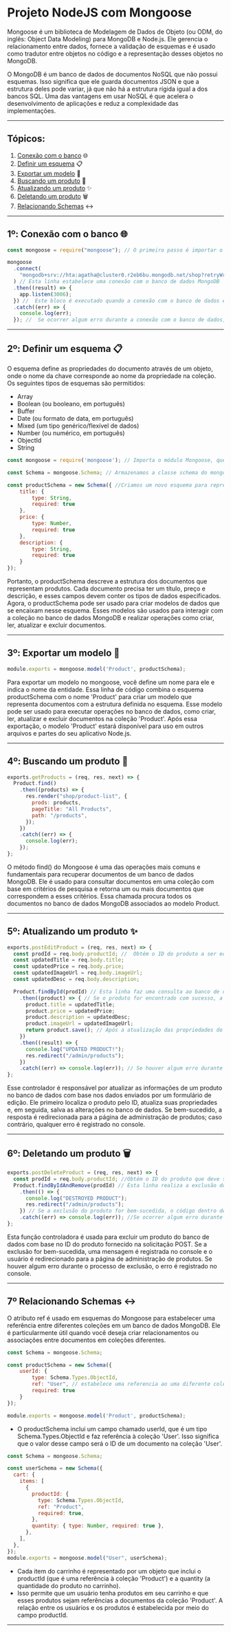 # Projeto NodeJS com Mongoose 
Mongoose é um biblioteca de Modelagem de Dados de Objeto (ou ODM, do inglês: Object Data Modeling) para MongoDB e Node.js. Ele gerencia o relacionamento entre dados, fornece a validação de esquemas e é usado como tradutor entre objetos no código e a representação desses objetos no MongoDB.

O MongoDB é um banco de dados de documentos NoSQL que não possui esquemas. Isso significa que ele guarda documentos JSON e que a estrutura deles pode variar, já que não há a estrutura rígida igual a dos bancos SQL. Uma das vantagens em usar NoSQL é que acelera o desenvolvimento de aplicações e reduz a complexidade das implementações.

---
## Tópicos: 
1. [Conexão com o banco](#1-conexao-com-o-banco) 🌐
2. [Definir um esquema](#2-definir-um-esquema) 📋
3. [Exportar um modelo](#3-exportar-um-modelo) 🚚
4. [Buscando um produto](#4-buscando-um-produto) 🔎
5. [Atualizando um produto](#5-atualizando-um-produto) ✨
6. [Deletando um produto](#6-deletando-um-produto) 🗑️
7. [Relacionando Schemas](#7-relacionando-schemas) ↔️
---

## 1º: Conexão com o banco 🌐
~~~javascript
const mongoose = require("mongoose"); // O primeiro passo é importar o módulo mongoose, ele fornece uma camada de abstração para simplificar a interação com o MongoDB.

mongoose
  .connect(
    "mongodb+srv://hta:agatha@cluster0.r2eb6bu.mongodb.net/shop?retryWrites=true&w=majority"
  ) // Esta linha estabelece uma conexão com o banco de dados MongoDB
  .then((result) => {
    app.listen(3006);
  }) //  Este bloco é executado quando a conexão com o banco de dados é estabelecida com sucesso. A função app.listen(3006) inicia o servidor da aplicação na porta 3007. 
  .catch((err) => {
    console.log(err);
  }); //  Se ocorrer algum erro durante a conexão com o banco de dados, este bloco é executado. O erro é capturado e registrado no console 
~~~

---

## 2º: Definir um esquema 📋
O esquema define as propriedades do documento através de um objeto, onde o nome da chave corresponde ao nome da propriedade na coleção.
Os seguintes tipos de esquemas são permitidos:
- Array
- Boolean (ou booleano, em português)
- Buffer
- Date (ou formato de data, em português)
- Mixed (um tipo genérico/flexível de dados)
- Number (ou numérico, em português)
- ObjectId
- String
~~~javascript
const mongoose = require('mongoose'); // Importa o módulo Mongoose, que é necessário para criar modelos e interagir com bancos de dados MongoDB

const Schema = mongoose.Schema; // Armazenamos a classe schema do mongoose na variável 'Schema'

const productSchema = new Schema({ //Criamos um novo esquema para representar a estrutura dos documentos que serão armazenados em uma coleção do MOngoDB. O objeto passado para o construtor do Schema define os campos e suas propriedades.
    title: {
        type: String,
        required: true
    },
    price: {
        type: Number,
        required: true
    },
    description: {
        type: String,
        required: true
    }
});
~~~
Portanto, o productSchema descreve a estrutura dos documentos que representam produtos. Cada documento precisa ter um título, preço e descrição, e esses campos devem conter os tipos de dados especificados. 
Agora, o productSchema pode ser usado para criar modelos de dados que se encaixam nesse esquema. Esses modelos são usados para interagir com a coleção no banco de dados MongoDB e realizar operações como criar, ler, atualizar e excluir documentos.

---

## 3º: Exportar um modelo 🚚
~~~javascript
module.exports = mongoose.model('Product', productSchema);
~~~
Para exportar um modelo no mongoose, você define um nome para ele e indica o nome da entidade.
Essa linha de código combina o esquema productSchema com o nome 'Product' para criar um modelo que representa documentos com a estrutura definida no esquema. Esse modelo pode ser usado para executar operações no banco de dados, como criar, ler, atualizar e excluir documentos na coleção 'Product'. Após essa exportação, o modelo 'Product' estará disponível para uso em outros arquivos e partes do seu aplicativo Node.js.

---

## 4º: Buscando um produto 🔎
~~~javascript
exports.getProducts = (req, res, next) => {
  Product.find()
    .then((products) => {
      res.render("shop/product-list", {
        prods: products,
        pageTitle: "All Products",
        path: "/products",
      });
    })
    .catch((err) => {
      console.log(err);
    });
};
~~~
O método find() do Mongoose é uma das operações mais comuns e fundamentais para recuperar documentos de um banco de dados MongoDB. Ele é usado para consultar documentos em uma coleção com base em critérios de pesquisa e retorna um ou mais documentos que correspondem a esses critérios. Essa chamada procura todos os documentos no banco de dados MongoDB associados ao modelo Product.

---

## 5º: Atualizando um produto ✨
~~~javascript
exports.postEditProduct = (req, res, next) => {
  const prodId = req.body.productId; //  Obtém o ID do produto a ser editado do corpo da solicitação
  const updatedTitle = req.body.title;
  const updatedPrice = req.body.price;
  const updatedImageUrl = req.body.imageUrl;
  const updatedDesc = req.body.description;

  Product.findById(prodId) // Esta linha faz uma consulta ao banco de dados para localizar o produto com o ID especificado (prodId) usando o método findById() do modelo Product. Isso é feito para recuperar o produto existente que será atualizado.
    .then((product) => { // Se o produto for encontrado com sucesso, a função dentro deste bloco .then() será executada. Ela recebe o produto encontrado como argumento (representado pela variável product).
      product.title = updatedTitle;
      product.price = updatedPrice;
      product.description = updatedDesc;
      product.imageUrl = updatedImageUrl;
      return product.save(); // Após a atualização das propriedades do produto, a função .save() é chamada para salvar essas alterações no banco de dados.
    })
    .then((result) => {
      console.log("UPDATED PRODUCT!");
      res.redirect("/admin/products");
    })
    .catch((err) => console.log(err)); // Se houver algum erro durante o processo de atualização ou salvamento do produto, o erro será capturado neste bloco .catch() e registrado no console.
};
~~~
Esse controlador é responsável por atualizar as informações de um produto no banco de dados com base nos dados enviados por um formulário de edição. Ele primeiro localiza o produto pelo ID, atualiza suas propriedades e, em seguida, salva as alterações no banco de dados. Se bem-sucedido, a resposta é redirecionada para a página de administração de produtos; caso contrário, qualquer erro é registrado no console.

---

## 6º: Deletando um produto 🗑️
~~~javascript
exports.postDeleteProduct = (req, res, next) => {
  const prodId = req.body.productId; //Obtém o ID do produto que deve ser excluído a partir do corpo da solicitação POST.
  Product.findByIdAndRemove(prodId) // Esta linha realiza a exclusão do produto com o ID fornecido (prodId) no banco de dados MongoDB. Ela utiliza o método findByIdAndRemove do modelo Mongoose Product para localizar e remover o documento correspondente no banco de dados com base no ID.
    .then(() => {
      console.log("DESTROYED PRODUCT");
      res.redirect("/admin/products");
    }) // Se a exclusão do produto for bem-sucedida, o código dentro deste bloco .then() é executado. Neste caso, ele imprime "DESTROYED PRODUCT" no console e, em seguida, redireciona o usuário para a página "/admin/products".
    .catch((err) => console.log(err)); //Se ocorrer algum erro durante o processo de exclusão do produto, o erro é capturado neste bloco .catch() e é registrado no console.
};
~~~
Esta função controladora é usada para excluir um produto do banco de dados com base no ID do produto fornecido na solicitação POST. Se a exclusão for bem-sucedida, uma mensagem é registrada no console e o usuário é redirecionado para a página de administração de produtos. Se houver algum erro durante o processo de exclusão, o erro é registrado no console.

---

## 7º Relacionando Schemas ↔️
O atributo ref é usado em esquemas do Mongoose para estabelecer uma referência entre diferentes coleções em um banco de dados MongoDB. Ele é particularmente útil quando você deseja criar relacionamentos ou associações entre documentos em coleções diferentes.

~~~javascript
const Schema = mongoose.Schema;

const productSchema = new Schema({
    userId: {
        type: Schema.Types.ObjectId,
        ref: "User", // estabelece uma referencia ao uma diferente coleção chamada User
        required: true
    }
});

module.exports = mongoose.model('Product', productSchema);
~~~
- O productSchema inclui um campo chamado userId, que é um tipo Schema.Types.ObjectId e faz referência à coleção 'User'. Isso significa que o valor desse campo será o ID de um documento na coleção 'User'.

~~~javascript
const Schema = mongoose.Schema;

const userSchema = new Schema({
  cart: {
    items: [
      {
        productId: {
          type: Schema.Types.ObjectId,
          ref: "Product",
          required: true,
        },
        quantity: { type: Number, required: true },
      },
    ],
  },
});
module.exports = mongoose.model("User", userSchema);
~~~
- Cada item do carrinho é representado por um objeto que inclui o productId (que é uma referência à coleção 'Product') e a quantity (a quantidade do produto no carrinho).
- Isso permite que um usuário tenha produtos em seu carrinho e que esses produtos sejam referências a documentos da coleção 'Product'. A relação entre os usuários e os produtos é estabelecida por meio do campo productId.

---
